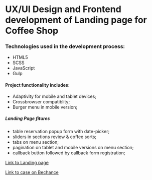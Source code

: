 # UX/UI Design and Frontend development of Landing page for Coffee Shop 
### Technologies used in the development process:
* HTML5
* SCSS
* JavaScript
* Gulp

#### Project functionality includes:
  - Adaptivity for mobile and tablet devices;
  - Crossbrowser compatiblity;
   - Burger menu in mobile version;

  
  ##### Landing Page fitures
  - table reservation popup form with date-picker;
  - sliders in sections review & coffee sorts;
  - tabs on menu section;
  - pagination on tablet and mobile versions on menu section;
  - callback button followed by callback form registration;


 [Link to Landing page ]( https://natalinait.github.io/coffee_house.github.io/)

 [Link to case on Bechance ]( https://www.behance.net/gallery/104153143/Coffee-Shop-Landing-Page)
